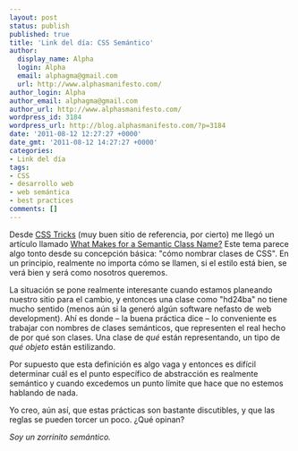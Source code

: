 ```yaml
---
layout: post
status: publish
published: true
title: 'Link del día: CSS Semántico'
author:
  display_name: Alpha
  login: Alpha
  email: alphagma@gmail.com
  url: http://www.alphasmanifesto.com/
author_login: Alpha
author_email: alphagma@gmail.com
author_url: http://www.alphasmanifesto.com/
wordpress_id: 3184
wordpress_url: http://blog.alphasmanifesto.com/?p=3184
date: '2011-08-12 12:27:27 +0000'
date_gmt: '2011-08-12 14:27:27 +0000'
categories:
- Link del día
tags:
- CSS
- desarrollo web
- web semántica
- best practices
comments: []
---
```


Desde [CSS Tricks](http://css-tricks.com/) (muy buen sitio de referencia, por cierto) me llegó un artículo llamado [What Makes for a Semantic Class Name?](http://css-tricks.com/13423-semantic-class-names/) Este tema parece algo tonto desde su concepción básica: "cómo nombrar clases de CSS". En un principio, realmente no importa cómo se llamen, si el estilo está bien, se verá bien y será como nosotros queremos.

La situación se pone realmente interesante cuando estamos planeando nuestro sitio para el cambio, y entonces una clase como "hd24ba" no tiene mucho sentido (menos aún si la generó algún software nefasto de web development). Ahí es donde &ndash; la buena práctica dice &ndash; lo conveniente es trabajar con nombres de clases semánticos, que representen el real hecho de por qué son clases. Una clase de _qué_ están representando, un tipo de _qué objeto_ están estilizando.

Por supuesto que esta definición es algo vaga y entonces es difícil determinar cuál es el punto específico de abstracción es realmente semántico y cuando excedemos un punto límite que hace que no estemos hablando de nada.

Yo creo, aún así, que estas prácticas son bastante discutibles, y que las reglas se pueden torcer un poco.  ¿Qué opinan?

_Soy un zorrinito semántico._
